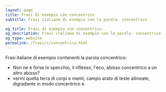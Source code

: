 ```yaml
---
layout: page
title: Frasi di esempio con concentrico 
subtitle: Frasi italiane di esempio con la parola  concentrico

og_title: Frasi di esempio con concentrico 
og_description: Frasi italiane di esempio con la parola  concentrico
og_type: website
permalink: /frasi/c/concentrico.html
---
```


Frasi italiane di esempio contenenti la parola concentrico:


- Non ne è forse lo specchio, il riflesso, l'eco, abisso concentrico a un altro abisso?
- vermi quella terra di corpi e menti, campo arato di teste allineate, digradante in modo concentrico e.
